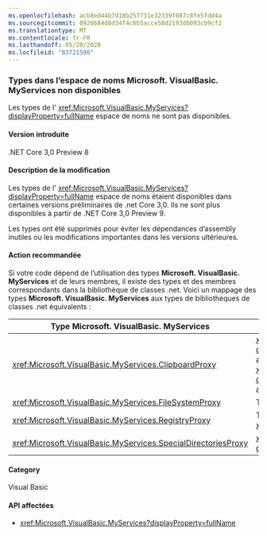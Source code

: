 ```yaml
---
ms.openlocfilehash: acb8ed44b7d18b257731e32339f087c8fe5fdd4a
ms.sourcegitcommit: 0926684d8d34f4c6b5acce58d2193db093cb9cf2
ms.translationtype: MT
ms.contentlocale: fr-FR
ms.lasthandoff: 05/20/2020
ms.locfileid: "83721590"
---
```

### <a name="types-in-microsoftvisualbasicmyservices-namespace-not-available"></a>Types dans l’espace de noms Microsoft. VisualBasic. MyServices non disponibles

Les types de l' <xref:Microsoft.VisualBasic.MyServices?displayProperty=fullName> espace de noms ne sont pas disponibles.

#### <a name="version-introduced"></a>Version introduite

.NET Core 3,0 Preview 8

#### <a name="change-description"></a>Description de la modification

Les types de l' <xref:Microsoft.VisualBasic.MyServices?displayProperty=fullName> espace de noms étaient disponibles dans certaines versions préliminaires de .net Core 3,0. Ils ne sont plus disponibles à partir de .NET Core 3,0 Preview 9.

Les types ont été supprimés pour éviter les dépendances d’assembly inutiles ou les modifications importantes dans les versions ultérieures.

#### <a name="recommended-action"></a>Action recommandée

Si votre code dépend de l’utilisation des types **Microsoft. VisualBasic. MyServices** et de leurs membres, il existe des types et des membres correspondants dans la bibliothèque de classes .net. Voici un mappage des types **Microsoft. VisualBasic. MyServices** aux types de bibliothèques de classes .net équivalents :

|Type Microsoft. VisualBasic. MyServices|Type de bibliothèque de classes .NET|
|--|--|
|<xref:Microsoft.VisualBasic.MyServices.ClipboardProxy>|<xref:System.Windows.Clipboard?displayProperty=nameWithType>pour les applications WPF, <xref:System.Windows.Forms.Clipboard?displayProperty=nameWithType> pour les applications Windows Forms|
|<xref:Microsoft.VisualBasic.MyServices.FileSystemProxy>|Types dans l' <xref:System.IO> espace de noms|
|<xref:Microsoft.VisualBasic.MyServices.RegistryProxy>|Types liés au registre dans l' <xref:Microsoft.Win32> espace de noms|
|<xref:Microsoft.VisualBasic.MyServices.SpecialDirectoriesProxy>|<xref:System.Environment.GetFolderPath%2A?displayProperty=nameWithType>|

#### <a name="category"></a>Category

Visual Basic

#### <a name="affected-apis"></a>API affectées

- <xref:Microsoft.VisualBasic.MyServices?displayProperty=fullName>

<!--

#### Affected APIs

- `N:Microsoft.VisualBasic.MyServices`

-->
